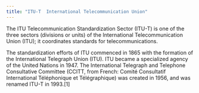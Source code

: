 ```yaml
---
title: "ITU-T  International Telecommunication Union"
---
```


The ITU Telecommunication Standardization Sector (ITU-T) is one of the three sectors (divisions or units) of the International Telecommunication Union (ITU); it coordinates standards for telecommunications.

The standardization efforts of ITU commenced in 1865 with the formation of the International Telegraph Union (ITU). ITU became a specialized agency of the United Nations in 1947. The International Telegraph and Telephone Consultative Committee (CCITT, from French: Comité Consultatif International Téléphonique et Télégraphique) was created in 1956, and was renamed ITU-T in 1993.[1]

